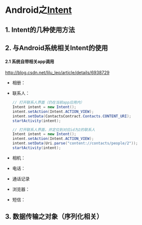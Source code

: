 # Android之[Intent][1]
## 1. Intent的几种使用方法






## 2. 与Android系统相关Intent的使用
#### 2.1 系统自带相关app调用
http://blog.csdn.net/lilu_leo/article/details/6938729
* 相册：

* 联系人：
	```java
	// 打开联系人界面（仍在当前app应用内）
	Intent intent = new Intent();
	intent.setAction(Intent.ACTION_VIEW);
	intent.setData(ContactsContract.Contacts.CONTENT_URI);
	startActivity(intent);

	// 打开联系人界面，并定位到对应id为2的联系人
	Intent intent = new Intent();
	intent.setAction(Intent.ACTION_VIEW);
	intent.setData(Uri.parse("content://contacts/people/2"));
	startActivity(intent);

	```
* 相机：

* 电话：

* 通话记录

* 浏览器：

* 短信：



## 3. 数据传输之对象（序列化相关）













[1]:http://developer.android.com/reference/android/content/Intent.html
